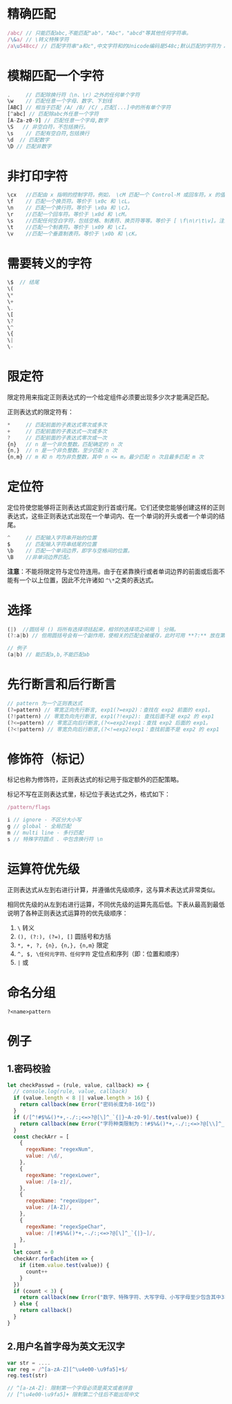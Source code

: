 # 精确匹配

```js
/abc/ // 只能匹配abc,不能匹配"ab"，"Abc"，"abcd"等其他任何字符串。
/\&a/ // \转义特殊字符
/a\u548cc/ // 匹配字符串"a和c",中文字符和的Unicode编码是548c;默认匹配的字符为 ASCII字符
```

# 模糊匹配一个字符

```js
.     // 匹配除换行符（\n、\r）之外的任何单个字符
\w    // 匹配任意一个字母、数字、下划线
[ABC] // 相当于匹配 /A/ /B/ /C/ ,匹配[...]中的所有单个字符
[^abc] // 匹配除abc外任意一个字符
[A-Za-z0-9] // 匹配任意一个字母,数字
\S   // 非空白符，不包括换行。
\s    // 匹配有空白符,包括换行
\d  // 匹配数字
\D // 匹配非数字
```

# 非打印字符

```js
\cx   //匹配由 x 指明的控制字符。例如， \cM 匹配一个 Control-M 或回车符。x 的值必须为 A-Z 或 a-z 之一。否则，将 c 视为一个原义的 'c' 字符。
\f    // 匹配一个换页符。等价于 \x0c 和 \cL。
\n    // 匹配一个换行符。等价于 \x0a 和 \cJ。
\r    //匹配一个回车符。等价于 \x0d 和 \cM。
\s    //匹配任何空白字符，包括空格、制表符、换页符等等。等价于 [ \f\n\r\t\v]。注意 Unicode 正则表达式会匹配全角空格符。\f\n\r\t\v 】。
\t    //匹配一个制表符。等价于 \x09 和 \cI。
\v    //匹配一个垂直制表符。等价于 \x0b 和 \cK。
```

# 需要转义的字符

```js
\$  // 结尾
\(
\*
\+
\.
\[
\?
\^
\{
\|
\-
```

# 限定符

限定符用来指定正则表达式的一个给定组件必须要出现多少次才能满足匹配。

正则表达式的限定符有：

```js
*     // 匹配前面的子表达式零次或多次
+     // 匹配前面的子表达式一次或多次
?     // 匹配前面的子表达式零次或一次
{n}   // n 是一个非负整数。匹配确定的 n 次
{n,}  // n 是一个非负整数。至少匹配 n 次
{n,m} // m 和 n 均为非负整数，其中 n <= m。最少匹配 n 次且最多匹配 m 次
```

# 定位符

定位符使您能够将正则表达式固定到行首或行尾。它们还使您能够创建这样的正则表达式，这些正则表达式出现在一个单词内、在一个单词的开头或者一个单词的结尾。

```js
^     // 匹配输入字符串开始的位置
$     // 匹配输入字符串结尾的位置
\b    // 匹配一个单词边界，即字与空格间的位置。
\B    //非单词边界匹配。
```

**注意**：不能将限定符与定位符连用。由于在紧靠换行或者单词边界的前面或后面不能有一个以上位置，因此不允许诸如 `^\*`之类的表达式。

# 选择

```js
(|)  //圆括号 () 将所有选择项括起来，相邻的选择项之间用 | 分隔。
(?:a|b) // 但用圆括号会有一个副作用，使相关的匹配会被缓存，此时可用 **?:** 放在第一个选项前来消除这种副作用。

// 例子
(a|b) // 能匹配a,b,不能匹配ab
```

# 先行断言和后行断言

```js
// pattern 为一个正则表达式
(?=pattern) // 零宽正向先行断言, exp1(?=exp2)：查找在 exp2 前面的 exp1。
(?!pattern) // 零宽负向先行断言, exp1(?!exp2): 查找后面不是 exp2 的 exp1
(?<=pattern) // 零宽正向后行断言,(?<=exp2)exp1：查找 exp2 后面的 exp1。
(?<!pattern) // 零宽负向后行断言,(?<!=exp2)exp1：查找前面不是 exp2 的 exp1
```

# 修饰符（标记）

标记也称为修饰符，正则表达式的标记用于指定额外的匹配策略。

标记不写在正则表达式里，标记位于表达式之外，格式如下：

```js
/pattern/flags

i // ignore - 不区分大小写
g // global - 全局匹配
m // multi line - 多行匹配
s // 特殊字符圆点 . 中包含换行符 \n
```

# 运算符优先级

正则表达式从左到右进行计算，并遵循优先级顺序，这与算术表达式非常类似。

相同优先级的从左到右进行运算，不同优先级的运算先高后低。下表从最高到最低说明了各种正则表达式运算符的优先级顺序：

1. `\` 转义
2. `(), (?:), (?=), []` 圆括号和方括
3. `*, +, ?, {n}, {n,}, {n,m}` 限定
4. `^, $, \任何元字符、任何字符` 定位点和序列（即：位置和顺序）
5. `|` 或

# 命名分组

```
?<name>pattern
```

# 例子

## 1.密码校验

```js
let checkPasswd = (rule, value, callback) => {
  // console.log(rule, value, callback)
  if (value.length < 8 || value.length > 16) {
    return callback(new Error("密码长度为8-16位"))
  }
  if (/[^!#$%&()*+,-./:;<=>?@[\]^_`{|}~A-z0-9]/.test(value)) {
    return callback(new Error("字符种类限制为：!#$%&()*+,-./:;<=>?@[\\]^_`{|}~"))
  }
  const checkArr = [
    {
      regexName: "regexNum",
      value: /\d/,
    },
    {
      regexName: "regexLower",
      value: /[a-z]/,
    },
    {
      regexName: "regexUpper",
      value: /[A-Z]/,
    },
    {
      regexName: "regexSpeChar",
      value: /[!#$%&()*+,-./:;<=>?@[\]^_`{|}~]/,
    },
  ]
  let count = 0
  checkArr.forEach(item => {
    if (item.value.test(value)) {
      count++
    }
  })
  if (count < 3) {
    return callback(new Error("数字、特殊字符、大写字母、小写字母至少包含其中3种，特殊字符：!#$%&()*+,-./:;<=>?@[\\]^_`{|}~"))
  } else {
    return callback()
  }
}
```

## 2.用户名首字母为英文无汉字

```js
var str = ....
var reg = /^[a-zA-Z][^\u4e00-\u9fa5]+$/
reg.test(str)

// ^[a-zA-Z]: 限制第一个字母必须是英文或者拼音
// [^\u4e00-\u9fa5]+ 限制第二个往后不能出现中文
```
